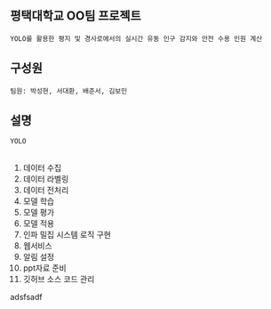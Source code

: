 ## 평택대학교 OO팀 프로젝트
```
YOLO를 활용한 평지 및 경사로에서의 실시간 유동 인구 감지와 안전 수용 인원 계산
```
## 구성원
```
팀원: 박성현, 서대환, 배준서, 김보민
```
## 설명
```
YOLO
```
##
1. 데이터 수집
2. 데이터 라벨링
3. 데이터 전처리
4. 모델 학습
5. 모델 평가
6. 모델 적용
7. 인파 밀집 시스템 로직 구현
8. 웹서비스
9. 알림 설정
10. ppt자료 준비
11. 깃허브 소스 코드 관리

adsfsadf
